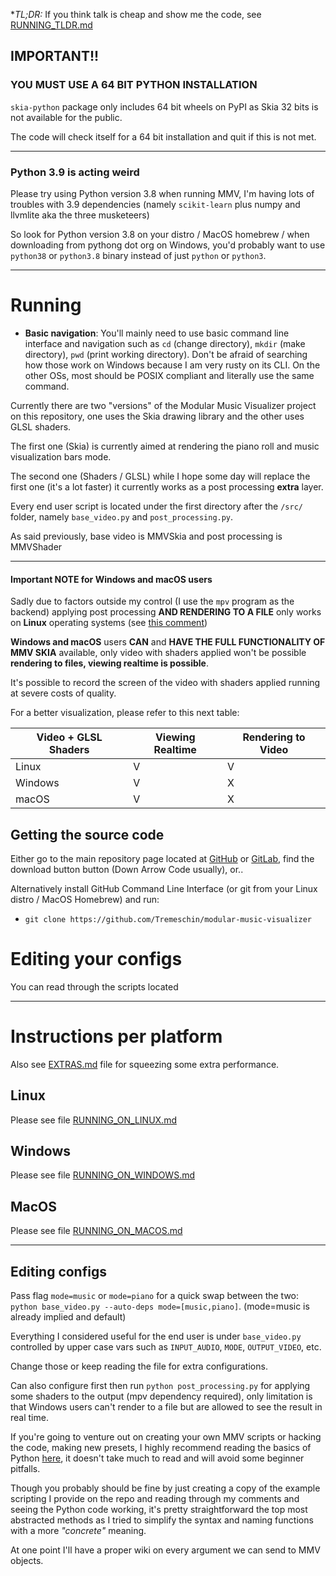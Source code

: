 
**TL;DR:* If you think talk is cheap and show me the code, see [RUNNING_TLDR.md](RUNNING_TLDR.md)

## IMPORTANT!!

### YOU MUST USE A 64 BIT PYTHON INSTALLATION

`skia-python` package only includes 64 bit wheels on PyPI as Skia 32 bits is not available for the public.

The code will check itself for a 64 bit installation and quit if this is not met.

<hr>

### Python 3.9 is acting weird

Please try using Python version 3.8 when running MMV, I'm having lots of troubles with 3.9 dependencies (namely `scikit-learn` plus numpy and llvmlite aka the three musketeers)

So look for Python version 3.8 on your distro / MacOS homebrew / when downloading from pythong dot org on Windows, you'd probably want to use `python38` or `python3.8` binary instead of just `python` or `python3`.

<hr>

# Running

- **Basic navigation**: You'll mainly need to use basic command line interface and navigation such as `cd` (change directory), `mkdir` (make directory), `pwd` (print working directory). Don't be afraid of searching how those work on Windows because I am very rusty on its CLI. On the other OSs, most should be POSIX compliant and literally use the same command.

Currently there are two "versions" of the Modular Music Visualizer project on this repository, one uses the Skia drawing library and the other uses GLSL shaders.

The first one (Skia) is currently aimed at rendering the piano roll and music visualization bars mode.

The second one (Shaders / GLSL) while I hope some day will replace the first one (it's a lot faster) it currently works as a post processing **extra** layer.

Every end user script is located under the first directory after the `/src/` folder, namely `base_video.py` and `post_processing.py`.

As said previously, base video is MMVSkia and post processing is MMVShader

<hr>

#### Important NOTE for Windows and macOS users

Sadly due to factors outside my control (I use the `mpv` program as the backend) applying post processing **AND RENDERING TO A FILE** only works on **Linux** operating systems (see [this comment](https://github.com/mpv-player/mpv/issues/7193#issuecomment-559898238))

**Windows and macOS** users **CAN** and **HAVE THE FULL FUNCTIONALITY OF MMV SKIA** available, only video with shaders applied won't be possible **rendering to files, viewing realtime is possible**.

It's possible to record the screen of the video with shaders applied running at severe costs of quality.

For a better visualization, please refer to this next table:

| Video + GLSL Shaders | Viewing Realtime | Rendering to Video |
|----------------------|------------------|--------------------|
| Linux                | V                | V                  |
| Windows              | V                | X                  |
| macOS                | V                | X                  |

## Getting the source code

Either go to the main repository page located at [GitHub](https://github.com/Tremeschin/modular-music-visualizer) or [GitLab](https://gitlab.com/Tremeschin/modular-music-visualizer), find the download button button (Down Arrow Code usually), or..

Alternatively install GitHub Command Line Interface (or git from your Linux distro / MacOS Homebrew) and run:

- `git clone https://github.com/Tremeschin/modular-music-visualizer`

# Editing your configs

You can read through the scripts located

<hr>

# Instructions per platform

Also see [EXTRAS.md](EXTRAS.md) file for squeezing some extra performance.

## Linux

Please see file [RUNNING_ON_LINUX.md](RUNNING_ON_LINUX.md)

## Windows

Please see file [RUNNING_ON_WINDOWS.md](RUNNING_ON_WINDOWS.md)

## MacOS

Please see file [RUNNING_ON_MACOS.md](RUNNING_ON_MACOS.md)

<hr>

## Editing configs

Pass flag `mode=music` or `mode=piano` for a quick swap between the two: `python base_video.py --auto-deps mode=[music,piano]`. (mode=music is already implied and default)

Everything I considered useful for the end user is under `base_video.py` controlled by upper case vars such as `INPUT_AUDIO`, `MODE`, `OUTPUT_VIDEO`, etc.

Change those or keep reading the file for extra configurations.

Can also configure first then run `python post_processing.py` for applying some shaders to the output (mpv dependency required), only limitation is that Windows users can't render to a file but are allowed to see the result in real time.

If you're going to venture out on creating your own MMV scripts or hacking the code, making new presets, I highly recommend reading the basics of Python [here](https://learnxinyminutes.com/docs/python/), it doesn't take much to read and will avoid some beginner pitfalls.

Though you probably should be fine by just creating a copy of the example scripting I provide on the repo and reading through my comments and seeing the Python code working, it's pretty straightforward the top most abstracted methods as I tried to simplify the syntax and naming functions with a more _"concrete"_ meaning. 

At one point I'll have a proper wiki on every argument we can send to MMV objects.
